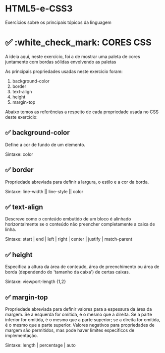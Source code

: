 # HTML5-e-CSS3

Exercícios sobre os principais tópicos da linguagem

<h1>✅ :white_check_mark:	CORES CSS</h1>

<p>
  A ideia aqui, neste exercício, foi a de mostrar uma paleta de cores
  juntamente com bordas sólidas envolvendo as
  paletas
</p>
<p>
  As principais propriedades usadas neste exercício
  foram:
</p>
<ol>
  <li>background-color</li>
  <li>border</li>
  <li>text-align</li>
  <li>height</li>
  <li>margin-top</li> 
</ol>

<p>
  Abaixo temos as referências a respeito de cada propriedade usada no CSS deste
  exercício:
  
  <h2>✅ background-color</h2> Define a cor de fundo de um elemento.

  Sintaxe: color
  
  <h2>✅ border</h2> Propriedade abreviada para definir a largura, o estilo e a cor da borda.

  Sintaxe: line-width || line-style || color
  
  <h2> ✅ text-align</h2> Descreve como o conteúdo embutido de um bloco é alinhado horizontalmente se o conteúdo não preencher completamente a caixa de linha.

  Sintaxe: start | end | left | right | center | justify | match-parent  
  
  <h2> ✅ height</h2> Especifica a altura da área de conteúdo, área de preenchimento ou área de borda (dependendo do 'tamanho da caixa') de certas caixas.

  Sintaxe: viewport-length {1,2}
  
  <h2>✅ margin-top</h2> Propriedade abreviada para definir valores para a espessura da área da margem. Se a esquerda for omitida, é o mesmo que a direita. Se a parte inferior   for omitida, é o mesmo que a parte superior; se a direita for omitida, é o mesmo que a parte superior. Valores negativos para propriedades de margem são permitidos, mas pode     haver limites específicos de implementação.
  
  Sintaxe: length | percentage | auto
</p>


